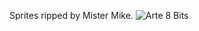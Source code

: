 Sprites ripped by Mister Mike.
![Arte 8 Bits](https://github.com/user-attachments/assets/49c34d66-3ce8-4086-838b-8d491d5f489d)
